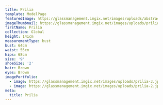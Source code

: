 ```yaml
---
title: Prilia
template: ModelPage
featuredImage: https://glassmanagement.imgix.net/images/uploads/abstract-analog-art-390089.jpg
imageThumbnail: https://glassmanagement.imgix.net/images/uploads/prilia-1.jpg
firstName: Prilia
collection: Global
height: 141cm
measurementType: bust
bust: 64cm
waist: 55cm
hips: 68cm
size: '9'
shoeSize: '2'
hair: Brown
eyes: Brown
imagePortfolio:
  - image: https://glassmanagement.imgix.net/images/uploads/prilia-3.jpg
  - image: https://glassmanagement.imgix.net/images/uploads/prilia-2.jpg
meta:
  title: Prilia
---
```


